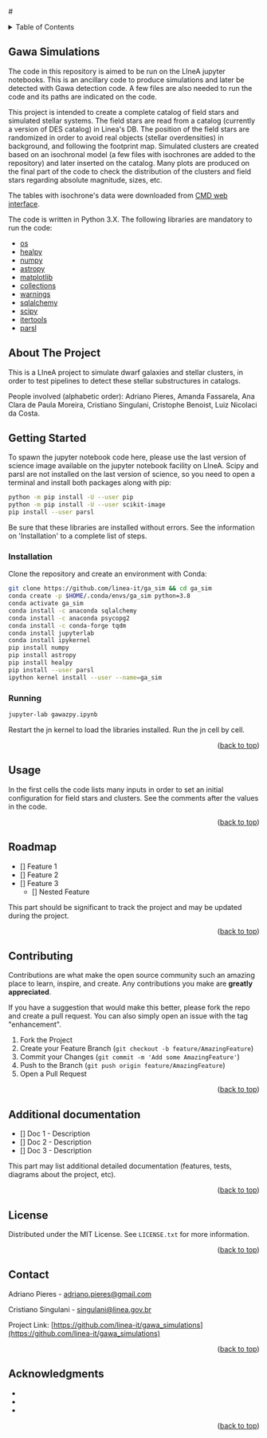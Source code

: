 #<div id="top"></div>

<!-- TABLE OF CONTENTS -->
<details>
  <summary>Table of Contents</summary>
  <ol>
    <li>
      <a href="#about-the-project">About The Project</a>
      <ul>
        <li><a href="#built-with">Built With</a></li>
      </ul>
    </li>
    <li>
      <a href="#getting-started">Getting Started</a>
      <ul>
        <li><a href="#prerequisites">Prerequisites</a></li>
        <li><a href="#installation">Installation</a></li>
      </ul>
    </li>
    <li><a href="#usage">Usage</a></li>
    <li><a href="#roadmap">Roadmap</a></li>
    <li><a href="#contributing">Contributing</a></li>
    <li><a href="#license">License</a></li>
    <li><a href="#contact">Contact</a></li>
    <li><a href="#acknowledgments">Acknowledgments</a></li>
  </ol>
</details>

## Gawa Simulations

The code in this repository is aimed to be run on the LIneA jupyter notebooks. This is an ancillary code to produce simulations
and later be detected with Gawa detection code. A few files are also needed to run the code and its paths are indicated on the
code.

This project is intended to create a complete catalog of field stars and simulated stellar systems. The field stars are read from
a catalog (currently a version of DES catalog) in Linea's DB. The position of the field stars are randomized in order to avoid 
real objects (stellar overdensities) in background, and following the footprint map. Simulated clusters are created based on an
isochronal model (a few files with isochrones are added to the repository) and later inserted on the catalog. Many plots are
produced on the final part of the code to check the distribution of the clusters and field stars regarding absolute magnitude,
sizes, etc.

The tables with isochrone's data were downloaded from [CMD web interface](http://stev.oapd.inaf.it/cgi-bin/cmd).

The code is written in Python 3.X. The following libraries are mandatory to run the code:

* [os](https://docs.python.org/3/library/os.html)
* [healpy](https://healpy.readthedocs.io/en/latest/)
* [numpy](https://numpy.org/)
* [astropy](https://www.astropy.org/)
* [matplotlib](https://matplotlib.org/)
* [collections](https://docs.python.org/3/library/collections.html)
* [warnings](https://docs.python.org/3/library/warnings.html)
* [sqlalchemy](https://www.sqlalchemy.org/)
* [scipy](https://scipy.org/)
* [itertools](https://docs.python.org/3/library/itertools.html)
* [parsl](https://parsl-project.org/)


<!-- ABOUT THE PROJECT -->
## About The Project


This is a LIneA project to simulate dwarf galaxies and stellar clusters, in order to test pipelines to detect these
stellar substructures in catalogs.

People involved (alphabetic order): Adriano Pieres, Amanda Fassarela, Ana Clara de Paula Moreira, Cristiano Singulani,
Cristophe Benoist, Luiz Nicolaci da Costa.


<!-- GETTING STARTED -->
## Getting Started

To spawn the jupyter notebook code here, please use the last version of science image available on the
jupyter notebook facility on LIneA. Scipy and parsl are not installed on the last version of science, so you need
to open a terminal and install both packages along with pip:
```sh
python -m pip install -U --user pip
python -m pip install -U --user scikit-image
pip install --user parsl
```
Be sure that these libraries are installed without errors. See the information on 'Installation' to a complete list
of steps.

### Installation

Clone the repository and create an environment with Conda:
```bash
git clone https://github.com/linea-it/ga_sim && cd ga_sim
conda create -p $HOME/.conda/envs/ga_sim python=3.8
conda activate ga_sim
conda install -c anaconda sqlalchemy
conda install -c anaconda psycopg2
conda install -c conda-forge tqdm
conda install jupyterlab
conda install ipykernel
pip install numpy
pip install astropy
pip install healpy
pip install --user parsl
ipython kernel install --user --name=ga_sim
```

### Running

```bash
jupyter-lab gawazpy.ipynb
```
Restart the jn kernel to load the libraries installed.
Run the jn cell by cell.

<p align="right">(<a href="#top">back to top</a>)</p>


<!-- USAGE EXAMPLES -->
## Usage

In the first cells the code lists many inputs in order to set an initial configuration for field stars and clusters.
See the comments after the values in the code.

<p align="right">(<a href="#top">back to top</a>)</p>


<!-- ROADMAP -->
## Roadmap

- [] Feature 1
- [] Feature 2
- [] Feature 3
    - [] Nested Feature

This part should be significant to track the project and may be updated during the project.

<p align="right">(<a href="#top">back to top</a>)</p>



<!-- CONTRIBUTING -->
## Contributing

Contributions are what make the open source community such an amazing place to learn, inspire, and create. Any contributions you make are **greatly appreciated**.

If you have a suggestion that would make this better, please fork the repo and create a pull request. You can also simply open an issue with the tag "enhancement".

1. Fork the Project
2. Create your Feature Branch (`git checkout -b feature/AmazingFeature`)
3. Commit your Changes (`git commit -m 'Add some AmazingFeature'`)
4. Push to the Branch (`git push origin feature/AmazingFeature`)
5. Open a Pull Request

<p align="right">(<a href="#top">back to top</a>)</p>


<!-- ADDITINAL DOCUMENTATION -->
## Additional documentation

- [] Doc 1 - Description
- [] Doc 2 - Description
- [] Doc 3 - Description

This part may list additional detailed documentation (features, tests, diagrams about the project, etc).

<p align="right">(<a href="#top">back to top</a>)</p>


<!-- LICENSE -->
## License

Distributed under the MIT License. See `LICENSE.txt` for more information.

<p align="right">(<a href="#top">back to top</a>)</p>



<!-- CONTACT -->
## Contact

Adriano Pieres - adriano.pieres@gmail.com

Cristiano Singulani - singulani@linea.gov.br

Project Link: [https://github.com/linea-it/gawa_simulations](https://github.com/linea-it/gawa_simulations)

<p align="right">(<a href="#top">back to top</a>)</p>



<!-- ACKNOWLEDGMENTS -->
## Acknowledgments

* []()
* []()
* []()

<p align="right">(<a href="#top">back to top</a>)</p>
